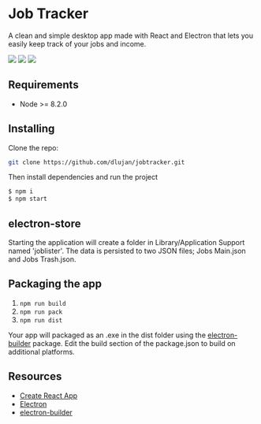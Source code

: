
# Job Tracker

A clean and simple desktop app made with React and Electron that lets you easily keep track of your jobs and income.

![](gif1.gif)
![](gif2.gif)
![](gif3.gif)

## Requirements
 * Node >= 8.2.0

## Installing
Clone the repo:

```bash
git clone https://github.com/dlujan/jobtracker.git
```

Then install dependencies and run the project

```bash
$ npm i
$ npm start
```

## electron-store
Starting the application will create a folder in Library/Application Support named 'joblister'. The data is persisted to two JSON files; Jobs Main.json and Jobs Trash.json.

## Packaging the app
1. `npm run build`
2. `npm run pack`
3. `npm run dist`

Your app will packaged as an .exe in the dist folder using the [electron-builder](https://github.com/electron-userland/electron-builder) package. Edit the build section of the package.json to build on additional platforms.

## Resources
* [Create React App](https://github.com/facebookincubator/create-react-app)
* [Electron](https://electronjs.org/docs/tutorial/quick-start)
* [electron-builder](https://github.com/electron-userland/electron-builder)
